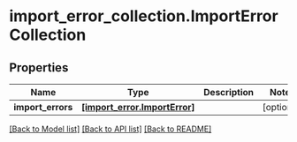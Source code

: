 # import_error_collection.ImportErrorCollection

## Properties
Name | Type | Description | Notes
------------ | ------------- | ------------- | -------------
**import_errors** | [**[import_error.ImportError]**](ImportError.md) |  | [optional] 

[[Back to Model list]](../README.md#documentation-for-models) [[Back to API list]](../README.md#documentation-for-api-endpoints) [[Back to README]](../README.md)


